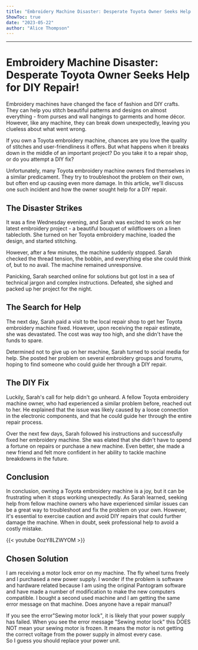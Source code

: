 ```yaml
---
title: "Embroidery Machine Disaster: Desperate Toyota Owner Seeks Help for DIY Repair!"
ShowToc: true 
date: "2023-05-22"
author: "Alice Thompson"
---
```

*****
# Embroidery Machine Disaster: Desperate Toyota Owner Seeks Help for DIY Repair!

Embroidery machines have changed the face of fashion and DIY crafts. They can help you stitch beautiful patterns and designs on almost everything - from purses and wall hangings to garments and home décor. However, like any machine, they can break down unexpectedly, leaving you clueless about what went wrong.

If you own a Toyota embroidery machine, chances are you love the quality of stitches and user-friendliness it offers. But what happens when it breaks down in the middle of an important project? Do you take it to a repair shop, or do you attempt a DIY fix?

Unfortunately, many Toyota embroidery machine owners find themselves in a similar predicament. They try to troubleshoot the problem on their own, but often end up causing even more damage. In this article, we'll discuss one such incident and how the owner sought help for a DIY repair.

## The Disaster Strikes

It was a fine Wednesday evening, and Sarah was excited to work on her latest embroidery project - a beautiful bouquet of wildflowers on a linen tablecloth. She turned on her Toyota embroidery machine, loaded the design, and started stitching.

However, after a few minutes, the machine suddenly stopped. Sarah checked the thread tension, the bobbin, and everything else she could think of, but to no avail. The machine remained unresponsive.

Panicking, Sarah searched online for solutions but got lost in a sea of technical jargon and complex instructions. Defeated, she sighed and packed up her project for the night.

## The Search for Help

The next day, Sarah paid a visit to the local repair shop to get her Toyota embroidery machine fixed. However, upon receiving the repair estimate, she was devastated. The cost was way too high, and she didn't have the funds to spare.

Determined not to give up on her machine, Sarah turned to social media for help. She posted her problem on several embroidery groups and forums, hoping to find someone who could guide her through a DIY repair.

## The DIY Fix

Luckily, Sarah's call for help didn't go unheard. A fellow Toyota embroidery machine owner, who had experienced a similar problem before, reached out to her. He explained that the issue was likely caused by a loose connection in the electronic components, and that he could guide her through the entire repair process.

Over the next few days, Sarah followed his instructions and successfully fixed her embroidery machine. She was elated that she didn't have to spend a fortune on repairs or purchase a new machine. Even better, she made a new friend and felt more confident in her ability to tackle machine breakdowns in the future.

## Conclusion

In conclusion, owning a Toyota embroidery machine is a joy, but it can be frustrating when it stops working unexpectedly. As Sarah learned, seeking help from fellow machine owners who have experienced similar issues can be a great way to troubleshoot and fix the problem on your own. However, it's essential to exercise caution and avoid DIY repairs that could further damage the machine. When in doubt, seek professional help to avoid a costly mistake.

{{< youtube 0ozY8LZWYOM >}} 



## Chosen Solution
 I am receiving a motor lock error on my machine. The fly wheel turns freely and I purchased a new power supply.  I wonder if the problem is software and hardware related because I am using the original Pantogram software and have made a number of modification to make the new computers compatible.  I bought a second used machine and I am getting the same error message on that machine. Does anyone have a repair manual?

 If you see the error"Sewing motor lock", it is likely that your power supply has failed. When you see the error message "Sewing motor lock" this DOES NOT mean your sewing motor is frozen. It means the motor is not getting the correct voltage from the power supply in almost every case.  
So I guess you should replace your power unit.




